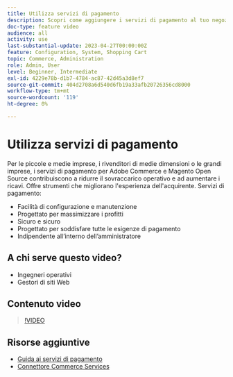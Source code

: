 ```yaml
---
title: Utilizza servizi di pagamento
description: Scopri come aggiungere i servizi di pagamento al tuo negozio e ridurre i costi operativi, aumentare i ricavi e migliorare l’intera esperienza di acquisto.
doc-type: feature video
audience: all
activity: use
last-substantial-update: 2023-04-27T00:00:00Z
feature: Configuration, System, Shopping Cart
topic: Commerce, Administration
role: Admin, User
level: Beginner, Intermediate
exl-id: 4229e78b-d1b7-4784-ac87-42d45a3d8ef7
source-git-commit: 404d2708a6d540d6fb19a33afb20726356cd8000
workflow-type: tm+mt
source-wordcount: '119'
ht-degree: 0%

---
```


# Utilizza servizi di pagamento

Per le piccole e medie imprese, i rivenditori di medie dimensioni o le grandi imprese, i servizi di pagamento per Adobe Commerce e Magento Open Source contribuiscono a ridurre il sovraccarico operativo e ad aumentare i ricavi. Offre strumenti che migliorano l&#39;esperienza dell&#39;acquirente. Servizi di pagamento:

- Facilità di configurazione e manutenzione
- Progettato per massimizzare i profitti
- Sicuro e sicuro
- Progettato per soddisfare tutte le esigenze di pagamento
- Indipendente all’interno dell’amministratore

## A chi serve questo video?

- Ingegneri operativi
- Gestori di siti Web

## Contenuto video

>[!VIDEO](https://video.tv.adobe.com/v/343990?quality=12&learn=on)

## Risorse aggiuntive

- [Guida ai servizi di pagamento](https://experienceleague.adobe.com/docs/commerce-merchant-services/payment-services/guide-overview.html)
- [Connettore Commerce Services](https://experienceleague.adobe.com/docs/commerce-merchant-services/user-guides/integration-services/saas.html)
